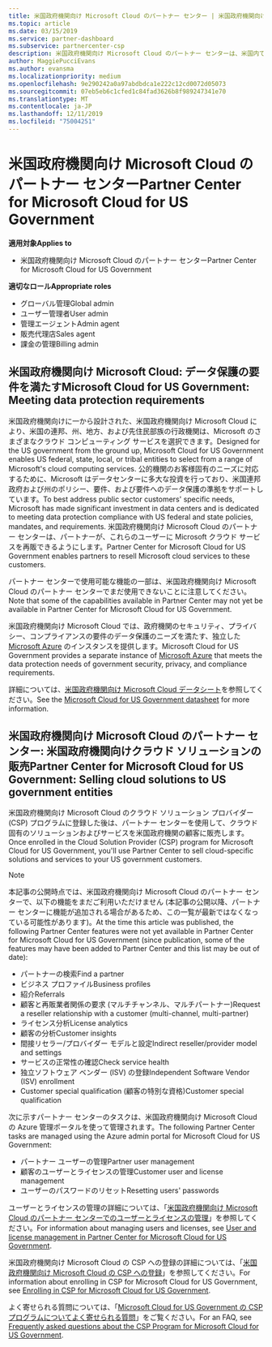 ```yaml
---
title: 米国政府機関向け Microsoft Cloud のパートナー センター | 米国政府機関向け Microsoft Cloud のパートナー センター
ms.topic: article
ms.date: 03/15/2019
ms.service: partner-dashboard
ms.subservice: partnercenter-csp
description: 米国政府機関向け Microsoft Cloud のパートナー センターは、米国内で政府機関とのビジネスを行う顧客に Microsoft クラウド ソリューションを販売する Microsoft パートナー向けのビジネス ポータルです。
author: MaggiePucciEvans
ms.author: evansma
ms.localizationpriority: medium
ms.openlocfilehash: 9e290242a0a97abdbdca1e222c12cd0072d05073
ms.sourcegitcommit: 07eb5eb6c1cfed1c84fad3626b8f989247341e70
ms.translationtype: MT
ms.contentlocale: ja-JP
ms.lasthandoff: 12/11/2019
ms.locfileid: "75004251"
---
```

# <a name="partner-center-for-microsoft-cloud-for-us-government"></a><span data-ttu-id="5c217-103">米国政府機関向け Microsoft Cloud のパートナー センター</span><span class="sxs-lookup"><span data-stu-id="5c217-103">Partner Center for Microsoft Cloud for US Government</span></span>

<span data-ttu-id="5c217-104">**適用対象**</span><span class="sxs-lookup"><span data-stu-id="5c217-104">**Applies to**</span></span>

-  <span data-ttu-id="5c217-105">米国政府機関向け Microsoft Cloud のパートナー センター</span><span class="sxs-lookup"><span data-stu-id="5c217-105">Partner Center for Microsoft Cloud for US Government</span></span>

<span data-ttu-id="5c217-106">**適切なロール**</span><span class="sxs-lookup"><span data-stu-id="5c217-106">**Appropriate roles**</span></span>
-   <span data-ttu-id="5c217-107">グローバル管理</span><span class="sxs-lookup"><span data-stu-id="5c217-107">Global admin</span></span>
-   <span data-ttu-id="5c217-108">ユーザー管理者</span><span class="sxs-lookup"><span data-stu-id="5c217-108">User admin</span></span>
-   <span data-ttu-id="5c217-109">管理エージェント</span><span class="sxs-lookup"><span data-stu-id="5c217-109">Admin agent</span></span>
-   <span data-ttu-id="5c217-110">販売代理店</span><span class="sxs-lookup"><span data-stu-id="5c217-110">Sales agent</span></span>
-   <span data-ttu-id="5c217-111">課金の管理</span><span class="sxs-lookup"><span data-stu-id="5c217-111">Billing admin</span></span>

## <a name="microsoft-cloud-for-us-government-meeting-data-protection-requirements"></a><span data-ttu-id="5c217-112">米国政府機関向け Microsoft Cloud: データ保護の要件を満たす</span><span class="sxs-lookup"><span data-stu-id="5c217-112">Microsoft Cloud for US Government: Meeting data protection requirements</span></span> 

<span data-ttu-id="5c217-113">米国政府機関向けに一から設計された、米国政府機関向け Microsoft Cloud により、米国の連邦、州、地方、および先住民部族の行政機関は、Microsoft のさまざまなクラウド コンピューティング サービスを選択できます。</span><span class="sxs-lookup"><span data-stu-id="5c217-113">Designed for the US government from the ground up, Microsoft Cloud for US Government enables US federal, state, local, or tribal entities to select from a range of Microsoft's cloud computing services.</span></span> <span data-ttu-id="5c217-114">公的機関のお客様固有のニーズに対応するために、Microsoft はデータセンターに多大な投資を行っており、米国連邦政府および州のポリシー、要件、および要件へのデータ保護の準拠をサポートしています。</span><span class="sxs-lookup"><span data-stu-id="5c217-114">To best address public sector customers' specific needs, Microsoft has made significant investment in data centers and is dedicated to meeting data protection compliance with US federal and state policies, mandates, and requirements.</span></span> <span data-ttu-id="5c217-115">米国政府機関向け Microsoft Cloud のパートナー センターは、パートナーが、これらのユーザーに Microsoft クラウド サービスを再販できるようにします。</span><span class="sxs-lookup"><span data-stu-id="5c217-115">Partner Center for Microsoft Cloud for US Government enables partners to resell Microsoft cloud services to these customers.</span></span>

<span data-ttu-id="5c217-116">パートナー センターで使用可能な機能の一部は、米国政府機関向け Microsoft Cloud のパートナー センターでまだ使用できないことに注意してください。</span><span class="sxs-lookup"><span data-stu-id="5c217-116">Note that some of the capabilities available in Partner Center may not yet be available in Partner Center for Microsoft Cloud for US Government.</span></span>

<span data-ttu-id="5c217-117">米国政府機関向け Microsoft Cloud では、政府機関のセキュリティ、プライバシー、コンプライアンスの要件のデータ保護のニーズを満たす、独立した [Microsoft Azure](https://azure.microsoft.com/overview/clouds/government/) のインスタンスを提供します。</span><span class="sxs-lookup"><span data-stu-id="5c217-117">Microsoft Cloud for US Government provides a separate instance of [Microsoft Azure](https://azure.microsoft.com/overview/clouds/government/) that meets the data protection needs of government security, privacy, and compliance requirements.</span></span> 

<span data-ttu-id="5c217-118">詳細については、[米国政府機関向け Microsoft Cloud データシート](https://download.microsoft.com/download/C/9/C/C9CA3002-DFC4-4ADA-841F-DF42AEC042FB/Microsoft_Azure_Government_Datasheet_EN_US.PDF)を参照してください。</span><span class="sxs-lookup"><span data-stu-id="5c217-118">See the [Microsoft Cloud for US Government datasheet](https://download.microsoft.com/download/C/9/C/C9CA3002-DFC4-4ADA-841F-DF42AEC042FB/Microsoft_Azure_Government_Datasheet_EN_US.PDF) for more information.</span></span>

## <a name="partner-center-for-microsoft-cloud-for-us-government-selling-cloud-solutions-to-us-government-entities"></a><span data-ttu-id="5c217-119">米国政府機関向け Microsoft Cloud のパートナー センター: 米国政府機関向けクラウド ソリューションの販売</span><span class="sxs-lookup"><span data-stu-id="5c217-119">Partner Center for Microsoft Cloud for US Government: Selling cloud solutions to US government entities</span></span>

<span data-ttu-id="5c217-120">米国政府機関向け Microsoft Cloud のクラウド ソリューション プロバイダー (CSP) プログラムに登録した後は、パートナー センターを使用して、クラウド固有のソリューションおよびサービスを米国政府機関の顧客に販売します。</span><span class="sxs-lookup"><span data-stu-id="5c217-120">Once enrolled in the Cloud Solution Provider (CSP) program for Microsoft Cloud for US Government, you'll use Partner Center to sell cloud-specific solutions and services to your US government customers.</span></span> 

> [!NOTE]  
> <span data-ttu-id="5c217-121">本記事の公開時点では、米国政府機関向け Microsoft Cloud のパートナー センターで、以下の機能をまだご利用いただけません (本記事の公開以降、パートナー センターに機能が追加される場合があるため、この一覧が最新ではなくなっている可能性があります)。</span><span class="sxs-lookup"><span data-stu-id="5c217-121">At the time this article was published, the following Partner Center features were not yet available in Partner Center for Microsoft Cloud for US Government (since publication, some of the features may have been added to Partner Center and this list may be out of date):</span></span>

- <span data-ttu-id="5c217-122">パートナーの検索</span><span class="sxs-lookup"><span data-stu-id="5c217-122">Find a partner</span></span>
- <span data-ttu-id="5c217-123">ビジネス プロファイル</span><span class="sxs-lookup"><span data-stu-id="5c217-123">Business profiles</span></span>
- <span data-ttu-id="5c217-124">紹介</span><span class="sxs-lookup"><span data-stu-id="5c217-124">Referrals</span></span>
- <span data-ttu-id="5c217-125">顧客と再販業者関係の要求 (マルチチャンネル、マルチパートナー)</span><span class="sxs-lookup"><span data-stu-id="5c217-125">Request a reseller relationship with a customer (multi-channel, multi-partner)</span></span>
- <span data-ttu-id="5c217-126">ライセンス分析</span><span class="sxs-lookup"><span data-stu-id="5c217-126">License analytics</span></span>
- <span data-ttu-id="5c217-127">顧客の分析</span><span class="sxs-lookup"><span data-stu-id="5c217-127">Customer insights</span></span>
- <span data-ttu-id="5c217-128">間接リセラー/プロバイダー モデルと設定</span><span class="sxs-lookup"><span data-stu-id="5c217-128">Indirect reseller/provider model and settings</span></span>
- <span data-ttu-id="5c217-129">サービスの正常性の確認</span><span class="sxs-lookup"><span data-stu-id="5c217-129">Check service health</span></span>
- <span data-ttu-id="5c217-130">独立ソフトウェア ベンダー (ISV) の登録</span><span class="sxs-lookup"><span data-stu-id="5c217-130">Independent Software Vendor (ISV) enrollment</span></span>
- <span data-ttu-id="5c217-131">Customer special qualification (顧客の特別な資格)</span><span class="sxs-lookup"><span data-stu-id="5c217-131">Customer special qualification</span></span>

<span data-ttu-id="5c217-132">次に示すパートナー センターのタスクは、米国政府機関向け Microsoft Cloud の Azure 管理ポータルを使って管理されます。</span><span class="sxs-lookup"><span data-stu-id="5c217-132">The following Partner Center tasks are managed using the Azure admin portal for Microsoft Cloud for US Government:</span></span> 

-   <span data-ttu-id="5c217-133">パートナー ユーザーの管理</span><span class="sxs-lookup"><span data-stu-id="5c217-133">Partner user management</span></span>
-   <span data-ttu-id="5c217-134">顧客のユーザーとライセンスの管理</span><span class="sxs-lookup"><span data-stu-id="5c217-134">Customer user and license management</span></span>
-   <span data-ttu-id="5c217-135">ユーザーのパスワードのリセット</span><span class="sxs-lookup"><span data-stu-id="5c217-135">Resetting users' passwords</span></span>

<span data-ttu-id="5c217-136">ユーザーとライセンスの管理の詳細については、「[米国政府機関向け Microsoft Cloud のパートナー センターでのユーザーとライセンスの管理](user-management-in-partner-center-for-microsoft-us-govt-cloud.md)」を参照してください。</span><span class="sxs-lookup"><span data-stu-id="5c217-136">For information about managing users and licenses, see [User and license management in Partner Center for Microsoft Cloud for US Government](user-management-in-partner-center-for-microsoft-us-govt-cloud.md).</span></span>

<span data-ttu-id="5c217-137">米国政府機関向け Microsoft Cloud の CSP への登録の詳細については、「[米国政府機関向け Microsoft Cloud の CSP への登録](enroll-in-csp-for-microsoft-us-govt-cloud.md)」を参照してください。</span><span class="sxs-lookup"><span data-stu-id="5c217-137">For information about enrolling in CSP for Microsoft Cloud for US Government, see [Enrolling in CSP for Microsoft Cloud for US Government](enroll-in-csp-for-microsoft-us-govt-cloud.md).</span></span>

<span data-ttu-id="5c217-138">よく寄せられる質問については、「[Microsoft Cloud for US Government の CSP プログラムについてよく寄せられる質問](faq-for-us-govt-cloud.md)」をご覧ください。</span><span class="sxs-lookup"><span data-stu-id="5c217-138">For an FAQ, see [Frequently asked questions about the CSP Program for Microsoft Cloud for US Government](faq-for-us-govt-cloud.md).</span></span>
